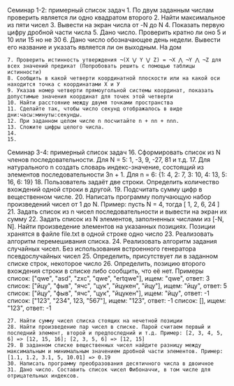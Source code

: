 Семинар 1-2: примерный список задач
    1. По двум заданным числам проверить является ли одно квадратом второго 
    2. Найти максимальное из пяти чисел
    3. Вывести на экран числа от -N до N
    4. Показать первую цифру дробной части числа
    5. Дано число. Проверить кратно ли оно 5 и 10 или 15 но не 30
    6. Дано число обозначающее день недели. Вывести его название и указать является ли он выходным.
 На дом

    7. Проверить истинность утверждения ¬(X ⋁ Y ⋁ Z) = ¬X ⋀ ¬Y ⋀ ¬Z для всех значений предикат (Попробовать решить с помощью таблицы истинности)
    8. Сообщить в какой четверти координатной плоскости или на какой оси находится точка с координатами Х и У 
    9. Указав номер четверти прямоугольной системы координат, показать допустимые значения координат для точек этой четверти
    10. Найти расстояние между двумя точками пространства
    11. Сделайте так, чтобы число секунд отображалось в виде дни:часы:минуты:секунды.
    12. При заданном целом числе n посчитайте n + nn + nnn.
    13. Сложите цифры целого числа.
    14. 
    15. 
Семинар 3-4: примерный список задач
    16. Сформировать список из  N членов последовательности.
Для N = 5: 1, -3, 9, -27, 81 и т.д.
    17. Для натурального n создать словарь индекс-значение, состоящий из элементов последовательности 3n + 1.
Для n = 6: {1: 4, 2: 7, 3: 10, 4: 13, 5: 16, 6: 19}
    18. Пользователь задаёт две строки. Определить количество вхождений одной строки в другой.
    19. Подсчитать сумму цифр в вещественном числе.
    20. Написать программу получающую набор произведений чисел от 1 до N.
Пример: пусть N = 4, тогда
[ 1, 2, 6, 24 ]
    21. Задать список из n чисел последовательности  и вывести на экран их сумму
    22. Задать список из N элементов, заполненных числами из [-N, N]. Найти произведение элементов на указанных позициях. Позиции хранятся в файле file.txt в одной строке одно число
    23. Реализовать алгоритм перемешивания списка. 
    24. Реализовать алгоритм задания случайных чисел. Без использования встроенного генератора псевдослучайных чисел
    25. Определить, присутствует ли в заданном списке строк, некоторое число 
    26. Определить, позицию второго вхождения строки в списке либо сообщить, что её нет.
Примеры
список: ["qwe", "asd", "zxc", "qwe", "ertqwe"], ищем: "qwe", ответ: 3
список: ["йцу", "фыв", "ячс", "цук", "йцукен", "йцу"], ищем: "йцу", ответ: 5
список: ["йцу", "фыв", "ячс", "цук", "йцукен"], ищем: "йцу", ответ: -1
список: ["123", "234", 123, "567"], ищем: "123", ответ: -1
список: [], ищем: "123", ответ: -1

    27. Найти сумму чисел списка стоящих на нечетной позиции
    28. Найти произведение пар чисел в списке. Парой считаем первый и последний элемент, второй и предпоследний и т.д. Пример: [2, 3, 4, 5, 6] => [12, 15, 16]; [2, 3, 5, 6] => [12, 15] 
    29. В заданном списке вещественных чисел найдите разницу между максимальным и минимальным значением дробной части элементов. Пример: [1.1, 1.2, 3.1, 5, 10.01] => 0.19
    30. Написать программу преобразования десятичного числа в двоичное
    31. Дано число. Составить список чисел Фибоначчи, в том числе для отрицательных индексов.
